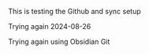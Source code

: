 This is testing the Github and sync setup

Trying again 2024-08-26

Trying again using Obsidian Git
 